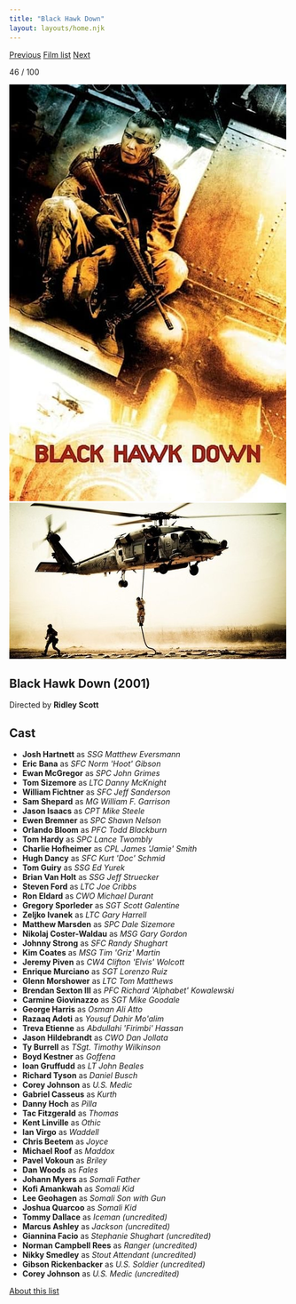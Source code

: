 ```yaml
---
title: "Black Hawk Down"
layout: layouts/home.njk
---
```


<nav class="films">
  <a class="prev" href="../amlie">Previous</a>
  <a href="../">Film list</a>
  <a class="next" href="../24-hour-party-people">Next</a>
</nav>

<p>46 / 100</p>

<article class="film">
  <div class="backdrop-and-poster">
    <img class="poster" src="../films/posters/black-hawk-down.jpg" alt="">
    <img class="backdrop" src="../films/backdrops/black-hawk-down.jpg" alt="">
  </div>

  <h1>Black Hawk Down (2001)</h1>

  <p class="director">
    Directed by <strong>Ridley Scott</strong>
  </p>


  <h2>
    Cast
  </h2>
  <ul>
    <li><strong>Josh Hartnett</strong> as <em>SSG Matthew Eversmann</em></li>
<li><strong>Eric Bana</strong> as <em>SFC Norm 'Hoot' Gibson</em></li>
<li><strong>Ewan McGregor</strong> as <em>SPC John Grimes</em></li>
<li><strong>Tom Sizemore</strong> as <em>LTC Danny McKnight</em></li>
<li><strong>William Fichtner</strong> as <em>SFC Jeff Sanderson</em></li>
<li><strong>Sam Shepard</strong> as <em>MG William F. Garrison</em></li>
<li><strong>Jason Isaacs</strong> as <em>CPT Mike Steele</em></li>
<li><strong>Ewen Bremner</strong> as <em>SPC Shawn Nelson</em></li>
<li><strong>Orlando Bloom</strong> as <em>PFC Todd Blackburn</em></li>
<li><strong>Tom Hardy</strong> as <em>SPC Lance Twombly</em></li>
<li><strong>Charlie Hofheimer</strong> as <em>CPL James 'Jamie' Smith</em></li>
<li><strong>Hugh Dancy</strong> as <em>SFC Kurt 'Doc' Schmid</em></li>
<li><strong>Tom Guiry</strong> as <em>SSG Ed Yurek</em></li>
<li><strong>Brian Van Holt</strong> as <em>SSG Jeff Struecker</em></li>
<li><strong>Steven Ford</strong> as <em>LTC Joe Cribbs</em></li>
<li><strong>Ron Eldard</strong> as <em>CWO Michael Durant</em></li>
<li><strong>Gregory Sporleder</strong> as <em>SGT Scott Galentine</em></li>
<li><strong>Zeljko Ivanek</strong> as <em>LTC Gary Harrell</em></li>
<li><strong>Matthew Marsden</strong> as <em>SPC Dale Sizemore</em></li>
<li><strong>Nikolaj Coster-Waldau</strong> as <em>MSG Gary Gordon</em></li>
<li><strong>Johnny Strong</strong> as <em>SFC Randy Shughart</em></li>
<li><strong>Kim Coates</strong> as <em>MSG Tim 'Griz' Martin</em></li>
<li><strong>Jeremy Piven</strong> as <em>CW4 Clifton 'Elvis' Wolcott</em></li>
<li><strong>Enrique Murciano</strong> as <em>SGT Lorenzo Ruiz</em></li>
<li><strong>Glenn Morshower</strong> as <em>LTC Tom Matthews</em></li>
<li><strong>Brendan Sexton III</strong> as <em>PFC Richard 'Alphabet' Kowalewski</em></li>
<li><strong>Carmine Giovinazzo</strong> as <em>SGT Mike Goodale</em></li>
<li><strong>George Harris</strong> as <em>Osman Ali Atto</em></li>
<li><strong>Razaaq Adoti</strong> as <em>Yousuf Dahir Mo'alim</em></li>
<li><strong>Treva Etienne</strong> as <em>Abdullahi 'Firimbi' Hassan</em></li>
<li><strong>Jason Hildebrandt</strong> as <em>CWO Dan Jollata</em></li>
<li><strong>Ty Burrell</strong> as <em>TSgt. Timothy Wilkinson</em></li>
<li><strong>Boyd Kestner</strong> as <em>Goffena</em></li>
<li><strong>Ioan Gruffudd</strong> as <em>LT John Beales</em></li>
<li><strong>Richard Tyson</strong> as <em>Daniel Busch</em></li>
<li><strong>Corey Johnson</strong> as <em>U.S. Medic</em></li>
<li><strong>Gabriel Casseus</strong> as <em>Kurth</em></li>
<li><strong>Danny Hoch</strong> as <em>Pilla</em></li>
<li><strong>Tac Fitzgerald</strong> as <em>Thomas</em></li>
<li><strong>Kent Linville</strong> as <em>Othic</em></li>
<li><strong>Ian Virgo</strong> as <em>Waddell</em></li>
<li><strong>Chris Beetem</strong> as <em>Joyce</em></li>
<li><strong>Michael Roof</strong> as <em>Maddox</em></li>
<li><strong>Pavel Vokoun</strong> as <em>Briley</em></li>
<li><strong>Dan Woods</strong> as <em>Fales</em></li>
<li><strong>Johann Myers</strong> as <em>Somali Father</em></li>
<li><strong>Kofi Amankwah</strong> as <em>Somali Kid</em></li>
<li><strong>Lee Geohagen</strong> as <em>Somali Son with Gun</em></li>
<li><strong>Joshua Quarcoo</strong> as <em>Somali Kid</em></li>
<li><strong>Tommy Dallace</strong> as <em>Iceman (uncredited)</em></li>
<li><strong>Marcus Ashley</strong> as <em>Jackson (uncredited)</em></li>
<li><strong>Giannina Facio</strong> as <em>Stephanie Shughart (uncredited)</em></li>
<li><strong>Norman Campbell Rees</strong> as <em>Ranger (uncredited)</em></li>
<li><strong>Nikky Smedley</strong> as <em>Stout Attendant (uncredited)</em></li>
<li><strong>Gibson Rickenbacker</strong> as <em>U.S. Soldier (uncredited)</em></li>
<li><strong>Corey Johnson</strong> as <em>U.S. Medic (uncredited)</em></li>
  </ul>
</article>
<footer>
  <a href="../about">About this list</a>
</footer>
